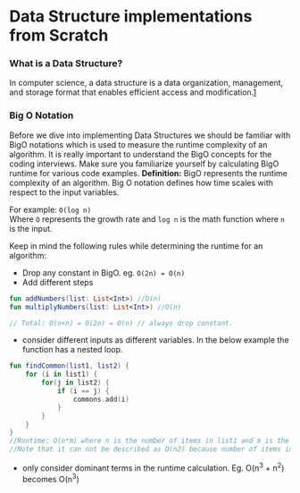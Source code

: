 # Data Structure implementations from Scratch

### What is a Data Structure?
In computer science, a data structure is a data organization, management, and storage format that enables efficient access and modification.[1](https://en.wikipedia.org/wiki/Data_structure)


### Big O Notation
Before we dive into implementing Data Structures we should be familiar with BigO notations which is used to measure the runtime complexity of an algorithm. 
It is really important to understand the BigO concepts for the coding interviews. Make sure you familiarize yourself by calculating BigO runtime for various code examples. 
<b>Definition:</b> BigO represents the runtime complexity of an algorithm. Big O notation defines how time scales with respect to the input variables. 

For example: `O(log n)` <br>
    Where `O` represents the growth rate and `log n` is the math function where `n` is the input.
    

Keep in mind the following rules while determining the runtime for an algorithm:

- Drop any constant in BigO. eg. ``O(2n) = O(n)``
- Add different steps
```kotlin
fun addNumbers(list: List<Int>) //O(n)
fun multiplyNumbers(list: List<Int>) //O(n)

// Total: O(n+n) = O(2n) = O(n) // always drop constant.
``` 
- consider different inputs as different variables. In the below example the function has a nested loop.
```kotlin
fun findCommon(list1, list2) {
    for (i in list1) {
        for(j in list2) {
            if (i == j) {
                commons.add(i)
            }
        }
    }
}
//Runtime: O(n*m) where n is the number of items in list1 and m is the number of items in list2. 
//Note that it can not be described as O(n2) because number of items in different list could be different. 
```
- only consider dominant terms in the runtime calculation. Eg. O(n<sup>3</sup> + n<sup>2</sup>) becomes O(n<sup>3</sup>)
   


















